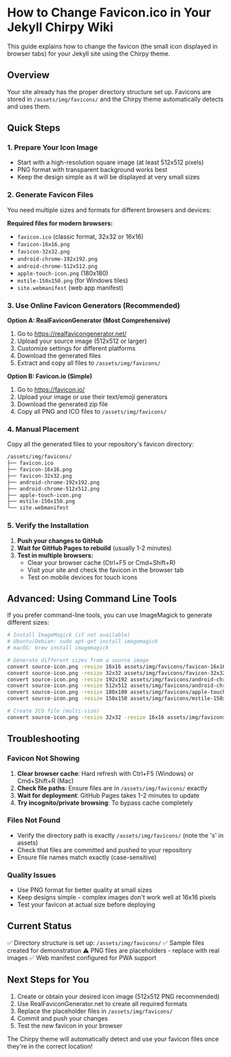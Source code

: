 # How to Change Favicon.ico in Your Jekyll Chirpy Wiki

This guide explains how to change the favicon (the small icon displayed in browser tabs) for your Jekyll site using the Chirpy theme.

## Overview

Your site already has the proper directory structure set up. Favicons are stored in `/assets/img/favicons/` and the Chirpy theme automatically detects and uses them.

## Quick Steps

### 1. Prepare Your Icon Image
- Start with a high-resolution square image (at least 512x512 pixels)
- PNG format with transparent background works best
- Keep the design simple as it will be displayed at very small sizes

### 2. Generate Favicon Files
You need multiple sizes and formats for different browsers and devices:

**Required files for modern browsers:**
- `favicon.ico` (classic format, 32x32 or 16x16)
- `favicon-16x16.png`
- `favicon-32x32.png` 
- `android-chrome-192x192.png`
- `android-chrome-512x512.png`
- `apple-touch-icon.png` (180x180)
- `mstile-150x150.png` (for Windows tiles)
- `site.webmanifest` (web app manifest)

### 3. Use Online Favicon Generators (Recommended)

**Option A: RealFaviconGenerator (Most Comprehensive)**
1. Go to https://realfavicongenerator.net/
2. Upload your source image (512x512 or larger)
3. Customize settings for different platforms
4. Download the generated files
5. Extract and copy all files to `/assets/img/favicons/`

**Option B: Favicon.io (Simple)**
1. Go to https://favicon.io/
2. Upload your image or use their text/emoji generators
3. Download the generated zip file
4. Copy all PNG and ICO files to `/assets/img/favicons/`

### 4. Manual Placement
Copy all the generated files to your repository's favicon directory:
```bash
/assets/img/favicons/
├── favicon.ico
├── favicon-16x16.png
├── favicon-32x32.png
├── android-chrome-192x192.png
├── android-chrome-512x512.png
├── apple-touch-icon.png
├── mstile-150x150.png
└── site.webmanifest
```

### 5. Verify the Installation

1. **Push your changes to GitHub**
2. **Wait for GitHub Pages to rebuild** (usually 1-2 minutes)
3. **Test in multiple browsers:**
   - Clear your browser cache (Ctrl+F5 or Cmd+Shift+R)
   - Visit your site and check the favicon in the browser tab
   - Test on mobile devices for touch icons

## Advanced: Using Command Line Tools

If you prefer command-line tools, you can use ImageMagick to generate different sizes:

```bash
# Install ImageMagick (if not available)
# Ubuntu/Debian: sudo apt-get install imagemagick
# macOS: brew install imagemagick

# Generate different sizes from a source image
convert source-icon.png -resize 16x16 assets/img/favicons/favicon-16x16.png
convert source-icon.png -resize 32x32 assets/img/favicons/favicon-32x32.png
convert source-icon.png -resize 192x192 assets/img/favicons/android-chrome-192x192.png
convert source-icon.png -resize 512x512 assets/img/favicons/android-chrome-512x512.png
convert source-icon.png -resize 180x180 assets/img/favicons/apple-touch-icon.png
convert source-icon.png -resize 150x150 assets/img/favicons/mstile-150x150.png

# Create ICO file (multi-size)
convert source-icon.png -resize 32x32 -resize 16x16 assets/img/favicons/favicon.ico
```

## Troubleshooting

### Favicon Not Showing
1. **Clear browser cache**: Hard refresh with Ctrl+F5 (Windows) or Cmd+Shift+R (Mac)
2. **Check file paths**: Ensure files are in `/assets/img/favicons/` exactly
3. **Wait for deployment**: GitHub Pages takes 1-2 minutes to update
4. **Try incognito/private browsing**: To bypass cache completely

### Files Not Found
- Verify the directory path is exactly `/assets/img/favicons/` (note the 's' in assets)
- Check that files are committed and pushed to your repository
- Ensure file names match exactly (case-sensitive)

### Quality Issues
- Use PNG format for better quality at small sizes
- Keep designs simple - complex images don't work well at 16x16 pixels
- Test your favicon at actual size before deploying

## Current Status

✅ Directory structure is set up: `/assets/img/favicons/`
✅ Sample files created for demonstration
⚠️  PNG files are placeholders - replace with real images
✅ Web manifest configured for PWA support

## Next Steps for You

1. Create or obtain your desired icon image (512x512 PNG recommended)
2. Use RealFaviconGenerator.net to create all required formats
3. Replace the placeholder files in `/assets/img/favicons/`
4. Commit and push your changes
5. Test the new favicon in your browser

The Chirpy theme will automatically detect and use your favicon files once they're in the correct location!